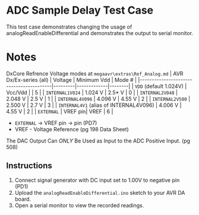 # ADC Sample Delay Test Case
This test case demonstrates changing the usage of analogReadEnableDifferential 
and demonstrates the output to serial monitor.

# Notes
DxCore Refrence Voltage modes at `megaavr\extras\Ref_Analog.md`
| AVR Dx/Ex-series (all)                  | Voltage | Minimum Vdd | Mode # |
|-----------------------------------------|---------|-------------|--------|
| `VDD` (default 1.024V)                  | Vcc/Vdd |             |      5 |
| `INTERNAL1V024`                         | 1.024 V |      2.5* V |      0 |
| `INTERNAL2V048`                         | 2.048 V |      2.5  V |      1 |
| `INTERNAL4V096`                         | 4.096 V |      4.55 V |      2 |
| `INTERNAL2V500`                         | 2.500 V |      2.7  V |      3 |
| `INTERNAL4V1` (alias of INTERNAL4V096)  | 4.006 V |      4.55 V |      2 |
| `EXTERNAL`                              | VREF pin|        VREF |      6 |
 * `EXTERNAL` -> VREF pin -> pin (PD7)
 * VREF - Voltage Reference (pg 198 Data Sheet)
 
 The DAC Output Can *ONLY* Be Used as Input to the ADC Positive Input. (pg 508)
 
## Instructions
1. Connect signal generator with DC input set to 1.00V to negative pin (PD1)
2. Upload the `analogReadEnableDifferential.ino` sketch to your AVR DA board.
3. Open a serial monitor to view the recorded readings.

